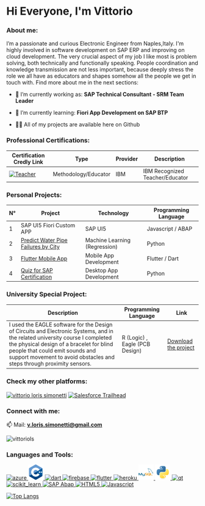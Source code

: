 <h1 align="left">Hi Everyone, I'm Vittorio</h1>
<h3 align="left">About me: </h3>
<p align="left">
I’m a passionate and curious Electronic Engineer from Naples,Italy. I'm highly involved in software development on SAP ERP and improving on cloud development. The very crucial aspect of my job I like most is problem solving, both technically and functionally speaking. People coordination and knowledge transmission are not less important, because deeply stress the role we all have as educators and shapes somehow all the people we get in touch with. Find more about me in the next sections:
</p>

- 🔭 I’m currently working as: **SAP Technical Consultant - SRM Team Leader**

- 🌱 I’m currently learning:   **Fiori App Development on SAP BTP**

- 👨‍💻 All of my projects are available here on Github

<h3 align="left">Professional Certifications: </h3>
<p align="center">
  
|  Certification Credly Link  | Type | Provider | Description |
| ----------- | ------ | ------ | ------ | 
|<a href="https://www.credly.com/earner/earned/badge/52962b98-179e-4b49-af71-7341429b599a" target="_blank"> <img src="https://images.credly.com/size/340x340/images/cb7d5b5f-47f5-438f-be3c-d2d3254af584/Recognized-Teacher-Educator.png" alt="Teacher" width=75px height=75px/>| Methodology/Educator | IBM | IBM Recognized Teacher/Educator |





<h3 align="left">Personal Projects: </h3>
<p align="left">
  
| N° | Project | Technology | Programming Language |
| ------ | ------ | ------ | ------ | 
|1| SAP UI5 Fiori Custom APP | SAP UI5 | Javascript / ABAP |
|2| [Predict Water Pipe Failures by City](https://github.com/vittoriols/Machine-Learning-Model-to-Predict-Water-Pipe-Failures-by-City.git) | Machine Learning (Regression) | Python |
|3| [Flutter Mobile App](https://github.com/vittoriols/Flutter-Mobile-App/blob/main/README.md) | Mobile App Development | Flutter / Dart |
|4| [Quiz for SAP Certification](https://github.com/vittoriols/Quiz-SAP-Certification) | Desktop App Development | Python |
<h3 align="left">University Special Project: </h3>
<p align="left">
  
| Description             | Programming Language | Link |
| ------ | ------ | ------ |
|I used the EAGLE software for the Design of Circuits and Electronic Systems, and in the related university course I completed the physical design of a bracelet for blind people that could emit sounds and support movement to avoid obstacles and steps through proximity sensors. | R (Logic) , Eagle (PCB Design) | [Download the project](https://drive.google.com/drive/folders/1uieaA7lIue8x--Q9Pl5-OfSu9vZARuUO?usp=sharing) |

<h3 align="left">Check my other platforms: </h3>
<div>
<p align="left">
<a href="https://linkedin.com/in/vittorio-loris-simonetti" target="blank"><img align="center" src="https://raw.githubusercontent.com/rahuldkjain/github-profile-readme-generator/master/src/images/icons/Social/linked-in-alt.svg" alt="vittorio loris simonetti" height="30" width="40" /></a> 
<a href="https://trailblazer.me/id/vlsimonetti " target="blank"><img align="center" src="https://trailhead.salesforce.com/assets/ranks/adventurer-7ef27eea9542ac4d20cecd3a8ac9e70e3e09e7d90ac062ea7c92971face2f277.png" alt="Salesforce Trailhead" height="30" width="40" /></a> </p> </div>


<h3 align="left">Connect with me:</h3>


📫 Mail: **v.loris.simonetti@gmail.com** 

<p align="left"> <img src="https://komarev.com/ghpvc/?username=vittoriols&label=Profile%20views&color=0e75b6&style=flat" alt="vittoriols" /> </p>
<h3 align="left">Languages and Tools:</h3>
<p align="left"> <a href="https://azure.microsoft.com/en-in/" target="_blank"> <img src="https://www.vectorlogo.zone/logos/microsoft_azure/microsoft_azure-icon.svg" alt="azure" width="40" height="40"/> </a> <a href="https://www.w3schools.com/cpp/" target="_blank"> <img src="https://raw.githubusercontent.com/devicons/devicon/master/icons/cplusplus/cplusplus-original.svg" alt="cplusplus" width="40" height="40"/> </a> <a href="https://dart.dev" target="_blank"> <img src="https://www.vectorlogo.zone/logos/dartlang/dartlang-icon.svg" alt="dart" width="40" height="40"/> </a> <a href="https://firebase.google.com/" target="_blank"> <img src="https://www.vectorlogo.zone/logos/firebase/firebase-icon.svg" alt="firebase" width="40" height="40"/> </a> <a href="https://flutter.dev" target="_blank"> <img src="https://www.vectorlogo.zone/logos/flutterio/flutterio-icon.svg" alt="flutter" width="40" height="40"/> </a> <a href="https://heroku.com" target="_blank"> <img src="https://www.vectorlogo.zone/logos/heroku/heroku-icon.svg" alt="heroku" width="40" height="40"/> </a> <a href="https://www.mysql.com/" target="_blank"> <img src="https://raw.githubusercontent.com/devicons/devicon/master/icons/mysql/mysql-original-wordmark.svg" alt="mysql" width="40" height="40"/> </a> <a href="https://www.python.org" target="_blank"> <img src="https://raw.githubusercontent.com/devicons/devicon/master/icons/python/python-original.svg" alt="python" width="40" height="40"/> </a> <a href="https://www.qt.io/" target="_blank"> <img src="https://upload.wikimedia.org/wikipedia/commons/0/0b/Qt_logo_2016.svg" alt="qt" width="40" height="40"/> </a> <a href="https://scikit-learn.org/" target="_blank"> <img src="https://upload.wikimedia.org/wikipedia/commons/0/05/Scikit_learn_logo_small.svg" alt="scikit_learn" width="40" height="40"/> </a> <a href="https://www.sap.com/" target="_blank"> <img src="https://upload.wikimedia.org/wikipedia/commons/5/59/SAP_2011_logo.svg" alt="SAP Abap" width="65" height="40"/> </a> <a href="https://www.html.it/" target="_blank"> <img src="https://upload.wikimedia.org/wikipedia/commons/6/61/HTML5_logo_and_wordmark.svg" alt="HTML5" width="40" height="40"/> </a> <a href="https://www.javascript.com/" target="_blank"> <img src="https://upload.wikimedia.org/wikipedia/commons/9/99/Unofficial_JavaScript_logo_2.svg" alt="Javascript" width="40" height="40"/> </a> </p>

[![Top Langs](https://github-readme-stats.vercel.app/api/top-langs/?username=vittoriols)](https://github.com/vittoriols/github-readme-stats)


